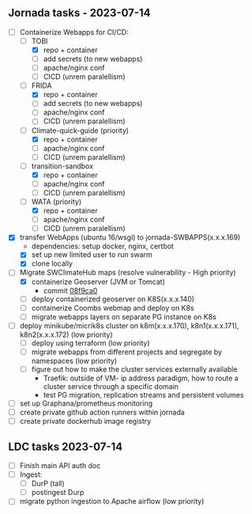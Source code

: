 ## Jornada tasks -  2023-07-14

  - [ ] Containerize Webapps for CI/CD:
    - [ ] TOBI 
      - [x] repo + container
      - [ ] add secrets (to new webapps)
      - [ ] apache/nginx conf
      - [ ] CICD (unrem paralellism)
    - [ ] FRIDA 
      - [x] repo + container
      - [ ] add secrets (to new webapps)
      - [ ] apache/nginx conf
      - [ ] CICD (unrem paralellism)
    - [ ] Climate-quick-guide (priority)
      - [x] repo + container
      - [ ] apache/nginx conf
      - [ ] CICD (unrem paralellism)
    - [ ] transition-sandbox
      - [x] repo + container
      - [ ] apache/nginx conf
      - [ ] CICD (unrem paralellism)
    - [ ] WATA (priority)
      - [x] repo + container
      - [ ] apache/nginx conf
      - [ ] CICD (unrem paralellism)

  - [x] transfer WebApps (ubuntu 16/wsgi) to jornada-SWBAPPS(x.x.x.169)
    - dependencies: setup docker, nginx, certbot
    - [x] set up new limited user to run swarm
    - [x] clone locally

  - [ ] Migrate SWClimateHub maps (resolve vulnerability - High priority)
    - [x] containerize Geoserver (JVM or Tomcat)
      - commit [08f9ca0](https://github.com/krstphrrr/geoserver-port/commit/08f9ca0065755404d145be167678da8307ca27ce)
    - [ ] deploy containerized geoserver on K8S(x.x.x.140)
    - [ ] containerize Coombs webmap and deploy on K8s
    - [ ] migrate webapps layers on separate PG instance on K8s

  - [ ] deploy minikube/micrik8s cluster on k8m(x.x.x.170), k8n1(x.x.x.171), k8n2(x.x.x.172) (low priority)
    - [ ] deploy using terraform (low priority)
    - [ ] migrate webapps from different projects and segregate by namespaces (low priority)
    - [ ] figure out how to make the cluster services externally available 
      - Traefik: outside of VM- ip address paradigm, how to route a cluster service through a specific domain 
      - test PG migration, replication streams and persistent volumes

  - [ ] set up Graphana/prometheus monitoring
  - [ ] create private github action runners within jornada
  - [ ] create private dockerhub image registry

## LDC tasks 2023-07-14
  - [ ] Finish main API auth doc 
  - [ ] Ingest: 
    - [ ] DurP (tall)
    - [ ] postingest Durp
  - [ ] migrate python ingestion to Apache airflow (low priority)